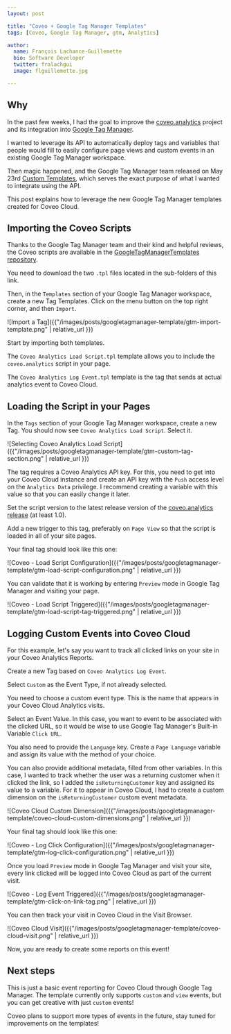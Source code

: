 ```yaml
---
layout: post

title: "Coveo + Google Tag Manager Templates"
tags: [Coveo, Google Tag Manager, gtm, Analytics]

author:
  name: François Lachance-Guillemette
  bio: Software Developer
  twitter: fralachgui
  image: flguillemette.jpg

---
```


## Why

In the past few weeks, I had the goal to improve the [coveo.analytics](https://github.com/coveo/coveo.analytics.js) project and its integration into [Google Tag Manager](https://developers.google.com/tag-manager/).

I wanted to leverage its API to automatically deploy tags and variables that people would fill to easily configure page views and custom events in an existing Google Tag Manager workspace.

Then magic happened, and the Google Tag Manager team released on May 23rd [Custom Templates](https://developers.google.com/tag-manager/templates/), which serves the exact purpose of what I wanted to integrate using the API.

This post explains how to leverage the new Google Tag Manager templates created for Coveo Cloud.

<!-- more -->

## Importing the Coveo Scripts

Thanks to the Google Tag Manager team and their kind and helpful reviews, the Coveo scripts are available in the [GoogleTagManagerTemplates repository](https://github.com/sahava/GoogleTagManagerTemplates/tree/master/tags/Coveo).

You need to download the two `.tpl` files located in the sub-folders of this link.

Then, in the `Templates` section of your Google Tag Manager workspace, create a new Tag Templates. Click on the menu button on the top right corner, and then `Import`.

![Import a Tag]({{"/images/posts/googletagmanager-template/gtm-import-template.png" | relative_url }})

Start by importing both templates.

The `Coveo Analytics Load Script.tpl` template allows you to include the `coveo.analytics` script in your page.

The `Coveo Analytics Log Event.tpl` template is the tag that sends at actual analytics event to Coveo Cloud.

## Loading the Script in your Pages

In the `Tags` section of your Google Tag Manager workspace, create a new Tag. You should now see `Coveo Analytics Load Script`. Select it.

![Selecting Coveo Analytics Load Script]({{"/images/posts/googletagmanager-template/gtm-custom-tag-section.png" | relative_url }})

The tag requires a Coveo Analytics API key. For this, you need to get into your Coveo Cloud instance and create an API key with the `Push` access level on the `Analytics Data` privilege. I recommend creating a variable with this value so that you can easily change it later.

Set the script version to the latest release version of the [coveo.analytics release](https://github.com/coveo/coveo.analytics.js/releases) (at least 1.0).

Add a new trigger to this tag, preferably on `Page View` so that the script is loaded in all of your site pages.

Your final tag should look like this one:

![Coveo - Load Script Configuration]({{"/images/posts/googletagmanager-template/gtm-load-script-configuration.png" | relative_url }})

You can validate that it is working by entering `Preview` mode in Google Tag Manager and visiting your page.

![Coveo - Load Script Triggered]({{"/images/posts/googletagmanager-template/gtm-load-script-tag-triggered.png" | relative_url }})

## Logging Custom Events into Coveo Cloud

For this example, let's say you want to track all clicked links on your site in your Coveo Analytics Reports.

Create a new Tag based on `Coveo Analytics Log Event`.

Select `Custom` as the Event Type, if not already selected.

You need to choose a custom event type. This is the name that appears in your Coveo Cloud Analytics visits.

Select an Event Value. In this case, you want to event to be associated with the clicked URL, so it would be wise to use Google Tag Manager's Built-in Variable `Click URL`.

You also need to provide the `Language` key. Create a `Page Language` variable and assign its value with the method of your choice.

You can also provide additional metadata, filled from other variables. In this case, I wanted to track whether the user was a returning customer when it clicked the link, so I added the `isReturningCustomer` key and assigned its value to a variable. For it to appear in Coveo Cloud, I had to create a custom dimension on the `isReturningCustomer` custom event metadata.

![Coveo Cloud Custom Dimension]({{"/images/posts/googletagmanager-template/coveo-cloud-custom-dimensions.png" | relative_url }})

Your final tag should look like this one:

![Coveo - Log Click Configuration]({{"/images/posts/googletagmanager-template/gtm-log-click-configuration.png" | relative_url }})

Once you load `Preview` mode in Google Tag Manager and visit your site, every link clicked will be logged into Coveo Cloud as part of the current visit.

![Coveo - Log Event Triggered]({{"/images/posts/googletagmanager-template/gtm-click-on-link-tag.png" | relative_url }})

You can then track your visit in Coveo Cloud in the Visit Browser.

![Coveo Cloud Visit]({{"/images/posts/googletagmanager-template/coveo-cloud-visit.png" | relative_url }})

Now, you are ready to create some reports on this event!

## Next steps

This is just a basic event reporting for Coveo Cloud through Google Tag Manager. The template currently only supports `custom` and `view` events, but you can get creative with just `custom` events!

Coveo plans to support more types of events in the future, stay tuned for improvements on the templates!